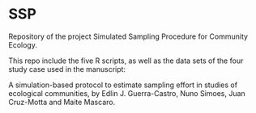 # SSP
Repository of the project Simulated Sampling Procedure for Community Ecology.

This repo include the five R scripts, as well as the data sets of the four study case used in the manuscript: 

A simulation-based protocol to estimate sampling effort in studies of ecological communities, by Edlin J. Guerra-Castro, Nuno 
Simoes, Juan Cruz-Motta and Maite Mascaro.
